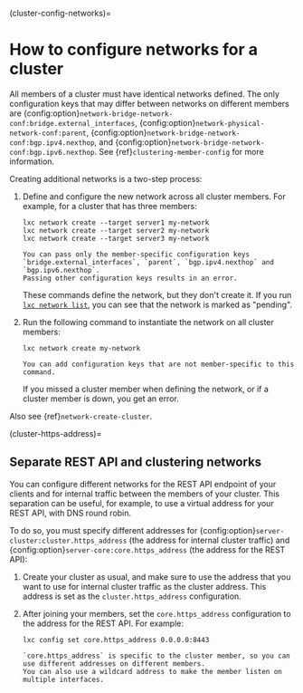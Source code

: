 (cluster-config-networks)=
# How to configure networks for a cluster

All members of a cluster must have identical networks defined.
The only configuration keys that may differ between networks on different members are {config:option}`network-bridge-network-conf:bridge.external_interfaces`, {config:option}`network-physical-network-conf:parent`, {config:option}`network-bridge-network-conf:bgp.ipv4.nexthop`, and {config:option}`network-bridge-network-conf:bgp.ipv6.nexthop`.
See {ref}`clustering-member-config` for more information.

Creating additional networks is a two-step process:

1. Define and configure the new network across all cluster members.
   For example, for a cluster that has three members:

       lxc network create --target server1 my-network
       lxc network create --target server2 my-network
       lxc network create --target server3 my-network

   ```{note}
   You can pass only the member-specific configuration keys `bridge.external_interfaces`, `parent`, `bgp.ipv4.nexthop` and `bgp.ipv6.nexthop`.
   Passing other configuration keys results in an error.
   ```

   These commands define the network, but they don't create it.
   If you run [`lxc network list`](lxc_network_list.md), you can see that the network is marked as "pending".
1. Run the following command to instantiate the network on all cluster members:

       lxc network create my-network

   ```{note}
   You can add configuration keys that are not member-specific to this command.
   ```

   If you missed a cluster member when defining the network, or if a cluster member is down, you get an error.

Also see {ref}`network-create-cluster`.

(cluster-https-address)=
## Separate REST API and clustering networks

You can configure different networks for the REST API endpoint of your clients and for internal traffic between the members of your cluster.
This separation can be useful, for example, to use a virtual address for your REST API, with DNS round robin.

To do so, you must specify different addresses for {config:option}`server-cluster:cluster.https_address` (the address for internal cluster traffic) and {config:option}`server-core:core.https_address` (the address for the REST API):

1. Create your cluster as usual, and make sure to use the address that you want to use for internal cluster traffic as the cluster address.
   This address is set as the `cluster.https_address` configuration.
1. After joining your members, set the `core.https_address` configuration to the address for the REST API.
   For example:

       lxc config set core.https_address 0.0.0.0:8443

   ```{note}
   `core.https_address` is specific to the cluster member, so you can use different addresses on different members.
   You can also use a wildcard address to make the member listen on multiple interfaces.
   ```
